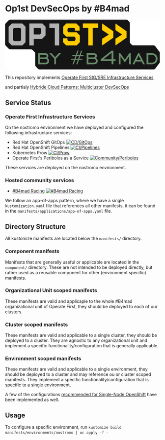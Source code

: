 # Op1st DevSecOps by #B4mad

![Op1st by #B4mad][op1stb4mad]

This repository implements [Operate First SIG/SRE Infrastructure Services](https://github.com/operate-first/community/issues/251)

and partialy [Hybride Cloud Patterns: Multicluster DevSecOps](https://hybrid-cloud-patterns.io/patterns/devsecops/)

## Service Status

### Operate First Infrastructure Services

On the nostromo environment we have deployed and configured the following infrastructure services:

- Red Hat OpenShift GitOps [![CD/GitOps](https://openshift-gitops-server-openshift-gitops.apps.nostromo.erdgeschoss.b4mad.emea.operate-first.cloud/api/badge?name=gitops&revision=true)](https://openshift-gitops-server-openshift-gitops.apps.nostromo.erdgeschoss.b4mad.emea.operate-first.cloud/applications/gitops)
- Red Hat OpenShift Pipelines [![CI/Pipelines](https://openshift-gitops-server-openshift-gitops.apps.nostromo.erdgeschoss.b4mad.emea.operate-first.cloud/api/badge?name=pipelines&revision=true)](https://openshift-gitops-server-openshift-gitops.apps.nostromo.erdgeschoss.b4mad.emea.operate-first.cloud/applications/pipelines)
- Kubernetes Prow [![CI/Prow](https://openshift-gitops-server-openshift-gitops.apps.nostromo.erdgeschoss.b4mad.emea.operate-first.cloud/api/badge?name=prow&revision=true)](https://openshift-gitops-server-openshift-gitops.apps.nostromo.erdgeschoss.b4mad.emea.operate-first.cloud/applications/prow)
- Operate First's Peribolos as a Service [![Community/Peribolos](https://openshift-gitops-server-openshift-gitops.apps.nostromo.erdgeschoss.b4mad.emea.operate-first.cloud/api/badge?name=peribolos&revision=true)](https://openshift-gitops-server-openshift-gitops.apps.nostromo.erdgeschoss.b4mad.emea.operate-first.cloud/applications/peribolos)

These services are deployed on the nostromo environment.

### Hosted community services

- [#B4mad Racing](https://b4mad.racing/) [![#B4mad Racing](https://openshift-gitops-server-openshift-gitops.apps.nostromo.erdgeschoss.b4mad.emea.operate-first.cloud/api/badge?name=b4mad-racing&revision=true)](https://openshift-gitops-server-openshift-gitops.apps.nostromo.erdgeschoss.b4mad.emea.operate-first.cloud/applications/b4mad-racing)

We follow an app-of-apps pattern, where we have a single `kustomization.yaml` file that references all other manifests,
it can be found in the `manifests/applications/app-of-apps.yaml` file.

## Directory Structure

All kustomize manifests are located below the `manifests/` directory.

### Component manifests

Manifests that are generally useful or applicable are located in the `component/` directory. These are not intended
to be deployed directly, but rather used as a reusable component for other (environment specific) manifests.

### Organizational Unit scoped manifests

These manifests are valid and applicaple to the whole #B4mad organizational unit of Operate First, they should be
deployed to each of our clusters.

### Cluster scoped manifests

These manifests are valid and applicable to a single cluster, they should be deployed to a cluster. They are agnostic
to any organizational unit and implement a specific functionality/configuration that is generally applicable.

### Environment scoped manifests

These manifests are valid and applicable to a single environment, they should be deployed to a cluster and may reference
ou or cluster scoped manifests. They implement a specific functionality/configuration that is specific to a single
environment.

A few of the configurations [recommended for Single-Node OpenShift](https://docs.openshift.com/container-platform/4.12/scalability_and_performance/ztp_far_edge/ztp-reference-cluster-configuration-for-vdu.html) have been implemented as well.

## Usage

To configure a specific environment, run `kustomize build manifests/environments/nostromo | oc apply -f -`

[op1stb4mad]: images/op1stb4mad.svg "Op1st by #B4mad"
